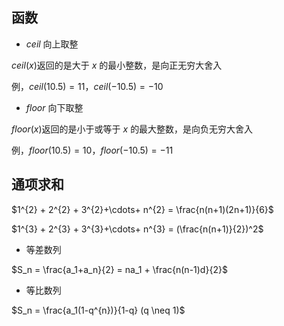 <!--
 * @Description: 
 * @Version: 1.0
 * @Autor: DaLao
 * @Email: dalao_li@163.com
 * @Date: 2021-01-28 23:05:03
 * @LastEditors: DaLao
 * @LastEditTime: 2021-11-16 23:08:51
-->

## 函数

- $ceil$ 向上取整

$ceil(x)$返回的是大于 $x$ 的最小整数，是向正无穷大舍入

例，$ceil(10.5) = 11，ceil(-10.5) = -10$

- $floor$ 向下取整

$floor(x)$返回的是小于或等于 $x$ 的最大整数，是向负无穷大舍入

例，$floor(10.5) = 10，floor(-10.5) = -11$



## 通项求和

$1^{2} + 2^{2} + 3^{2}+\cdots+ n^{2} = \frac{n(n+1)(2n+1)}{6}$

$1^{3} + 2^{3} + 3^{3}+\cdots+ n^{3} = (\frac{n(n+1)}{2})^2$

- 等差数列

$S_n = \frac{a_1+a_n}{2} = na_1 + \frac{n(n-1)d}{2}$

- 等比数列

$S_n = \frac{a_1(1-q^{n})}{1-q} (q \neq 1)$

